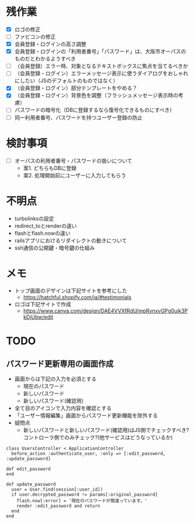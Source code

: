 # 残作業
- [x] ロゴの修正
- [ ] ファビコンの修正  
- [x] 会員登録・ログインの高さ調整
- [x] 会員登録・ログインの「利用者番号」「パスワード」は、大阪市オーパスのものだとわかるようすべき
- [ ] （会員登録）エラー時、対象となるテキストボックスに焦点を当てるべきか
- [ ] （会員登録・ログイン）エラーメッセージ表示に使うダイアログをおしゃれにしたい（JSのデフォルトのものではなく）
- [x] （会員登録・ログイン）部分テンプレートをやめる？
- [x] （会員登録・ログイン）背景色を調整（フラッシュメッセージ表示時の考慮）
- [ ] パスワードの暗号化（DBに登録するなら復号化できるものにすべき）
- [ ] 同一利用者番号、パスワードを持つユーザー登録の防止

# 検討事項
- [ ] オーパスの利用者番号・パスワードの扱いについて
  * 案1. どちらもDBに登録
  * 案2. 処理開始前にユーザーに入力してもらう

# 不明点
* turbolinksの設定
* redirect_toとrenderの違い
* flashとflash.nowの違い
* railsアプリにおけるリダイレクトの動きについて
* ssh通信の公開鍵・暗号鍵の仕組み

# メモ
* トップ画面のデザインは下記サイトを参考にした  
  * https://hatchful.shopify.com/ja/#testimonials
* ロゴは下記サイトで作成  
  * https://www.canva.com/design/DAE4VVXfRdU/mpRvnxvGPg0uik3PkDjUbw/edit

# TODO
## パスワード更新専用の画面作成
* 画面からは下記の入力を必須とする
  * 現在のパスワード
  * 新しいパスワード
  * 新しいパスワード(確認用)
* 全て目のアイコンで入力内容を確認とする
* 「ユーザー情報編集」画面からパスワード更新機能を除外する
* 疑問点
  * 新しいパスワードと新しいパスワード(確認用)はJS側でチェックすべき?コントローラ側でのみチェック?(他サービスはどうなっているか) 
 
 ```
 class UsersController < ApplicationController
   before_action :authenticate_user, :only => [:edit_password, :update_password]
 
 def edit_password
 end
 
 def update_password
   user = User.find(session[:user_id])
   if user.decrypted_password != params[:original_password]
     flash.now[:error] = '現在のパスワードが間違っています。'
     render :edit_password and return
   end
 end
 ```
